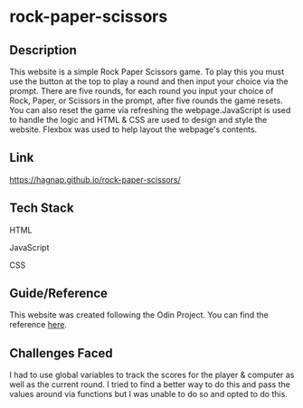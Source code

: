 # rock-paper-scissors

## Description
This website is a simple Rock Paper Scissors game. To play this you must use the button at the top to play a round and then input your choice via the prompt. There are five rounds, for each round you input your choice of Rock, Paper, or Scissors in the prompt, after five rounds the game resets. You can also reset the game via refreshing the webpage.JavaScript is used to handle the logic and HTML & CSS are used to design and style the website. Flexbox was used to help layout the webpage's contents.

## Link
https://hagnap.github.io/rock-paper-scissors/

## Tech Stack
HTML

JavaScript

CSS

## Guide/Reference
This website was created following the Odin Project.
You can find the reference [here](https://www.theodinproject.com/lessons/foundations-rock-paper-scissors).

## Challenges Faced
I had to use global variables to track the scores for the player & computer as well as the current round. I tried to find a better way to do this and pass the values around via functions but I was unable to do so and opted to do this. 

